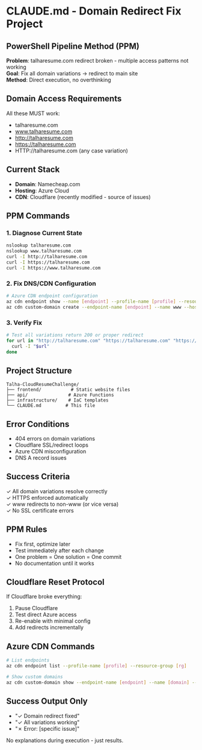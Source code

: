 # CLAUDE.md - Domain Redirect Fix Project

## PowerShell Pipeline Method (PPM)
**Problem**: talharesume.com redirect broken - multiple access patterns not working  
**Goal**: Fix all domain variations → redirect to main site  
**Method**: Direct execution, no overthinking

## Domain Access Requirements
All these MUST work:
- talharesume.com
- www.talharesume.com  
- http://talharesume.com
- https://talharesume.com
- HTTP://talharesume.com (any case variation)

## Current Stack
- **Domain**: Namecheap.com
- **Hosting**: Azure Cloud
- **CDN**: Cloudflare (recently modified - source of issues)

## PPM Commands

### 1. Diagnose Current State
```bash
nslookup talharesume.com
nslookup www.talharesume.com
curl -I http://talharesume.com
curl -I https://talharesume.com
curl -I https://www.talharesume.com
```

### 2. Fix DNS/CDN Configuration
```bash
# Azure CDN endpoint configuration
az cdn endpoint show --name [endpoint] --profile-name [profile] --resource-group [rg]
az cdn custom-domain create --endpoint-name [endpoint] --name www --hostname www.talharesume.com
```

### 3. Verify Fix
```bash
# Test all variations return 200 or proper redirect
for url in "http://talharesume.com" "https://talharesume.com" "https://www.talharesume.com"; do
  curl -I "$url"
done
```

## Project Structure
```
Talha-CloudResumeChallenge/
├── frontend/           # Static website files
├── api/               # Azure Functions
├── infrastructure/    # IaC templates
└── CLAUDE.md         # This file
```

## Error Conditions
- 404 errors on domain variations
- Cloudflare SSL/redirect loops
- Azure CDN misconfiguration
- DNS A record issues

## Success Criteria
✓ All domain variations resolve correctly  
✓ HTTPS enforced automatically  
✓ www redirects to non-www (or vice versa)  
✓ No SSL certificate errors

## PPM Rules
- Fix first, optimize later
- Test immediately after each change
- One problem = One solution = One commit
- No documentation until it works

## Cloudflare Reset Protocol
If Cloudflare broke everything:
1. Pause Cloudflare
2. Test direct Azure access
3. Re-enable with minimal config
4. Add redirects incrementally

## Azure CDN Commands
```bash
# List endpoints
az cdn endpoint list --profile-name [profile] --resource-group [rg]

# Show custom domains
az cdn custom-domain show --endpoint-name [endpoint] --name [domain] --profile-name [profile] --resource-group [rg]
```

## Success Output Only
- "✓ Domain redirect fixed"
- "✓ All variations working" 
- "✗ Error: [specific issue]"

No explanations during execution - just results.
